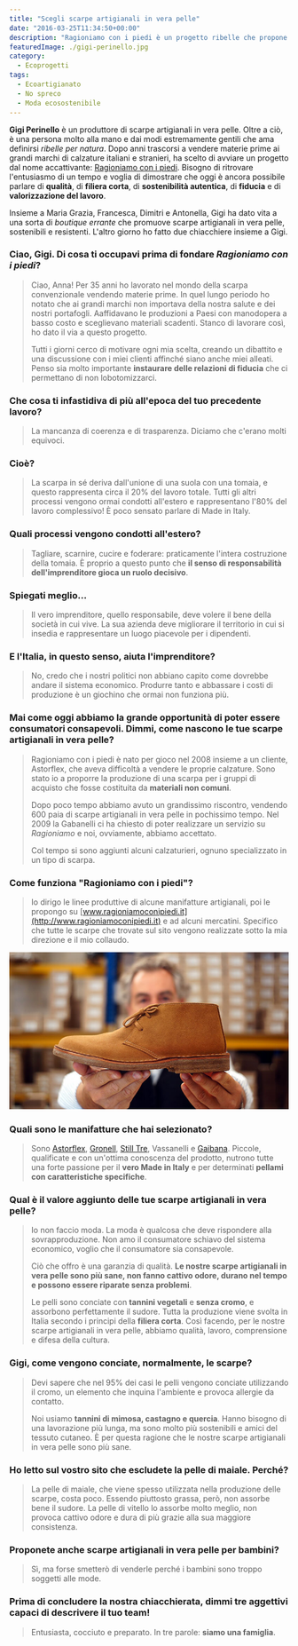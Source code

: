 ```yaml
---
title: "Scegli scarpe artigianali in vera pelle"
date: "2016-03-25T11:34:50+00:00"
description: "Ragioniamo con i piedi è un progetto ribelle che propone scarpe artigianali in vera pelle, sane, durevoli nel tempo e amiche dell'ambiente."
featuredImage: ./gigi-perinello.jpg
category:
  - Ecoprogetti
tags:
  - Ecoartigianato
  - No spreco
  - Moda ecosostenibile
---
```


**Gigi Perinello** è un produttore di scarpe artigianali in vera pelle. Oltre a ciò, è una persona molto alla mano e dai modi estremamente gentili che ama definirsi _ribelle per natura_.
Dopo anni trascorsi a vendere materie prime ai grandi marchi di calzature italiani e stranieri, ha scelto di avviare un progetto dal nome accattivante: [Ragioniamo con i piedi](http://www.ragioniamoconipiedi.it/it).
Bisogno di ritrovare l'entusiasmo di un tempo e voglia di dimostrare che oggi è ancora possibile parlare di **qualità**, di **filiera corta**, di **sostenibilità autentica**, di **fiducia** e di **valorizzazione del lavoro**.

Insieme a Maria Grazia, Francesca, Dimitri e Antonella, Gigi ha dato vita a una sorta di _boutique errante_ che promuove scarpe artigianali in vera pelle, sostenibili e resistenti.
L'altro giorno ho fatto due chiacchiere insieme a Gigi.

### Ciao, Gigi. Di cosa ti occupavi prima di fondare _Ragioniamo con i piedi_?

> Ciao, Anna! Per 35 anni ho lavorato nel mondo della scarpa convenzionale vendendo materie prime. In quel lungo periodo ho notato che ai grandi marchi non importava della nostra salute e dei nostri portafogli. Aaffidavano le produzioni a Paesi con manodopera a basso costo e sceglievano materiali scadenti. Stanco di lavorare così, ho dato il via a questo progetto.
>
> Tutti i giorni cerco di motivare ogni mia scelta, creando un dibattito e una discussione con i miei clienti affinché siano anche miei alleati. Penso sia molto importante **instaurare delle relazioni di fiducia** che ci permettano di non lobotomizzarci.

### Che cosa ti infastidiva di più all'epoca del tuo precedente lavoro?

> La mancanza di coerenza e di trasparenza. Diciamo che c'erano molti equivoci.

### Cioè?

> La scarpa in sé deriva dall'unione di una suola con una tomaia, e questo rappresenta circa il 20% del lavoro totale. Tutti gli altri processi vengono ormai condotti all'estero e rappresentano l'80% del lavoro complessivo! È poco sensato parlare di Made in Italy.

### Quali processi vengono condotti all'estero?

> Tagliare, scarnire, cucire e foderare: praticamente l'intera costruzione della tomaia. È proprio a questo punto che **il senso di responsabilità dell'imprenditore gioca un ruolo decisivo**.

### Spiegati meglio...

> Il vero imprenditore, quello responsabile, deve volere il bene della società in cui vive. La sua azienda deve migliorare il territorio in cui si insedia e rappresentare un luogo piacevole per i dipendenti.

### E l'Italia, in questo senso, aiuta l'imprenditore?

> No, credo che i nostri politici non abbiano capito come dovrebbe andare il sistema economico. Produrre tanto e abbassare i costi di produzione è un giochino che ormai non funziona più.

### Mai come oggi abbiamo la grande opportunità di poter essere consumatori consapevoli. Dimmi, come nascono le tue scarpe artigianali in vera pelle?

> Ragioniamo con i piedi è nato per gioco nel 2008 insieme a un cliente, Astorflex, che aveva difficoltà a vendere le proprie calzature. Sono stato io a proporre la produzione di una scarpa per i gruppi di acquisto che fosse costituita da **materiali non comuni**.
>
> Dopo poco tempo abbiamo avuto un grandissimo riscontro, vendendo 600 paia di scarpe artigianali in vera pelle in pochissimo tempo. Nel 2009 la Gabanelli ci ha chiesto di poter realizzare un servizio su _Ragioniamo_ e noi, ovviamente, abbiamo accettato.
>
> Col tempo si sono aggiunti alcuni calzaturieri, ognuno specializzato in un tipo di scarpa.

### Come funziona "Ragioniamo con i piedi"?

> Io dirigo le linee produttive di alcune manifatture artigianali, poi le propongo su [www.ragioniamoconipiedi.it](http://www.ragioniamoconipiedi.it) e ad alcuni mercatini. Specifico che tutte le scarpe che trovate sul sito vengono realizzate sotto la mia direzione e il mio collaudo.

![La qualità che si può toccare con mano](./gigi-ecoflex.jpg)

### Quali sono le manifatture che hai selezionato?

> Sono [Astorflex](http://www.astorflex.it), [Gronell](http://www.gronell.it), [Still Tre](http://www.esseutesse.it), Vassanelli e [Gaibana](http://www.gaibana.it). Piccole, qualificate e con un'ottima conoscenza del prodotto, nutrono tutte una forte passione per il **vero Made in Italy** e per determinati **pellami con caratteristiche specifiche**.

### Qual è il valore aggiunto delle tue scarpe artigianali in vera pelle?

> Io non faccio moda. La moda è qualcosa che deve rispondere alla sovrapproduzione. Non amo il consumatore schiavo del sistema economico, voglio che il consumatore sia consapevole.
>
> Ciò che offro è una garanzia di qualità. **Le nostre scarpe artigianali in vera pelle sono più sane, non fanno cattivo odore, durano nel tempo e possono essere riparate senza problemi**.
>
> Le pelli sono conciate con **tannini vegetali** e **senza cromo**, e assorbono perfettamente il sudore. Tutta la produzione viene svolta in Italia secondo i principi della **filiera corta**. Così facendo, per le nostre scarpe artigianali in vera pelle, abbiamo qualità, lavoro, comprensione e difesa della cultura.

### Gigi, come vengono conciate, normalmente, le scarpe?

> Devi sapere che nel 95% dei casi le pelli vengono conciate utilizzando il cromo, un elemento che inquina l'ambiente e provoca allergie da contatto.
>
> Noi usiamo **tannini di mimosa, castagno e quercia**. Hanno bisogno di una lavorazione più lunga, ma sono molto più sostenibili e amici del tessuto cutaneo. È per questa ragione che le nostre scarpe artigianali in vera pelle sono più sane.

### Ho letto sul vostro sito che escludete la pelle di maiale. Perché?

> La pelle di maiale, che viene spesso utilizzata nella produzione delle scarpe, costa poco. Essendo piuttosto grassa, però, non assorbe bene il sudore. La pelle di vitello lo assorbe molto meglio, non provoca cattivo odore e dura di più grazie alla sua maggiore consistenza.

### Proponete anche scarpe artigianali in vera pelle per bambini?

> Sì, ma forse smetterò di venderle perché i bambini sono troppo soggetti alle mode.

### Prima di concludere la nostra chiacchierata, dimmi tre aggettivi capaci di descrivere il tuo team!

> Entusiasta, cocciuto e preparato. In tre parole: **siamo una famiglia**.
